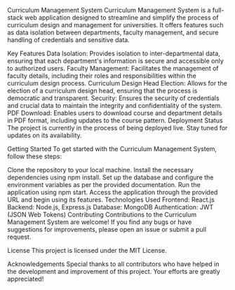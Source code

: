 Curriculum Management System
Curriculum Management System is a full-stack web application designed to streamline and simplify the process of curriculum design and management for universities. It offers features such as data isolation between departments, faculty management, and secure handling of credentials and sensitive data.

Key Features
Data Isolation: Provides isolation to inter-departmental data, ensuring that each department's information is secure and accessible only to authorized users.
Faculty Management: Facilitates the management of faculty details, including their roles and responsibilities within the curriculum design process.
Curriculum Design Head Election: Allows for the election of a curriculum design head, ensuring that the process is democratic and transparent.
Security: Ensures the security of credentials and crucial data to maintain the integrity and confidentiality of the system.
PDF Download: Enables users to download course and department details in PDF format, including updates to the course pattern.
Deployment Status
The project is currently in the process of being deployed live. Stay tuned for updates on its availability.

Getting Started
To get started with the Curriculum Management System, follow these steps:

Clone the repository to your local machine.
Install the necessary dependencies using npm install.
Set up the database and configure the environment variables as per the provided documentation.
Run the application using npm start.
Access the application through the provided URL and begin using its features.
Technologies Used
Frontend: React.js
Backend: Node.js, Express.js
Database: MongoDB
Authentication: JWT (JSON Web Tokens)
Contributing
Contributions to the Curriculum Management System are welcome! If you find any bugs or have suggestions for improvements, please open an issue or submit a pull request.

License
This project is licensed under the MIT License.

Acknowledgements
Special thanks to all contributors who have helped in the development and improvement of this project. Your efforts are greatly appreciated!
